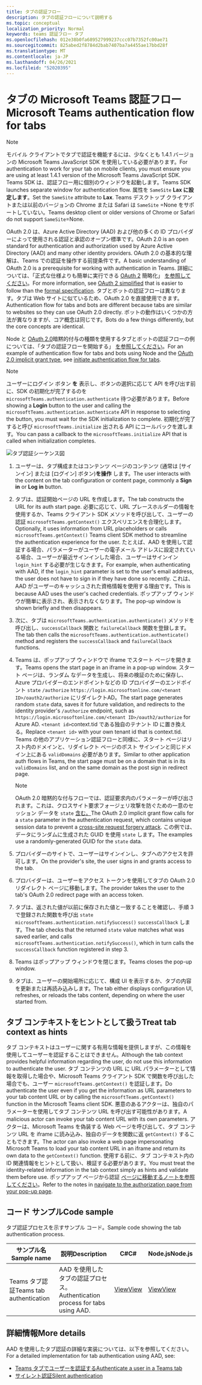 ```yaml
---
title: タブの認証フロー
description: タブの認証フローについて説明する
ms.topic: conceptual
localization_priority: Normal
keywords: teams 認証フロー タブ
ms.openlocfilehash: 012e38b0fa689527999237ccc07b7352fc00ae71
ms.sourcegitcommit: 825abed2f8784d2bab7407ba7a4455ae17bbd28f
ms.translationtype: MT
ms.contentlocale: ja-JP
ms.lasthandoff: 04/26/2021
ms.locfileid: "52020395"
---
```

# <a name="microsoft-teams-authentication-flow-for-tabs"></a><span data-ttu-id="68bcd-104">タブの Microsoft Teams 認証フロー</span><span class="sxs-lookup"><span data-stu-id="68bcd-104">Microsoft Teams authentication flow for tabs</span></span>

> [!NOTE]
> <span data-ttu-id="68bcd-105">モバイル クライアントでタブで認証を機能するには、少なくとも 1.4.1 バージョンの Microsoft Teams JavaScript SDK を使用している必要があります。</span><span class="sxs-lookup"><span data-stu-id="68bcd-105">For authentication to work for your tab on mobile clients, you must ensure you are using at least 1.4.1 version of the Microsoft Teams JavaScript SDK.</span></span>
> <span data-ttu-id="68bcd-106">Teams SDK は、認証フロー用に個別のウィンドウを起動します。</span><span class="sxs-lookup"><span data-stu-id="68bcd-106">Teams SDK launches separate window for authentication flow.</span></span> <span data-ttu-id="68bcd-107">属性を `SameSite` **Lax に設定します**。</span><span class="sxs-lookup"><span data-stu-id="68bcd-107">Set the `SameSite` attribute to **Lax**.</span></span> <span data-ttu-id="68bcd-108">Teams デスクトップ クライアントまたは以前のバージョンの Chrome または Safari は `SameSite` =None をサポートしていない。</span><span class="sxs-lookup"><span data-stu-id="68bcd-108">Teams desktop client or older versions of Chrome or Safari do not support `SameSite`=None.</span></span>

<span data-ttu-id="68bcd-109">OAuth 2.0 は、Azure Active Directory (AAD) および他の多くの ID プロバイダーによって使用される認証と承認のオープン標準です。</span><span class="sxs-lookup"><span data-stu-id="68bcd-109">OAuth 2.0 is an open standard for authentication and authorization used by Azure Active Directory (AAD) and many other identity providers.</span></span> <span data-ttu-id="68bcd-110">OAuth 2.0 の基本的な理解は、Teams での認証を操作する前提条件です。</span><span class="sxs-lookup"><span data-stu-id="68bcd-110">A basic understanding of OAuth 2.0 is a prerequisite for working with authentication in Teams.</span></span> <span data-ttu-id="68bcd-111">詳細については、「正式な仕様よりも簡単に実行できる [OAuth 2](https://aaronparecki.com/oauth-2-simplified/) 簡略化」 [を参照してください](https://oauth.net/2/)。</span><span class="sxs-lookup"><span data-stu-id="68bcd-111">For more information, see [OAuth 2 simplified](https://aaronparecki.com/oauth-2-simplified/) that is easier to follow than the [formal specification](https://oauth.net/2/).</span></span> <span data-ttu-id="68bcd-112">タブとボットの認証フローは異なります。タブは Web サイトに似ているため、OAuth 2.0 を直接使用できます。</span><span class="sxs-lookup"><span data-stu-id="68bcd-112">Authentication flow for tabs and bots are different because tabs are similar to websites so they can use OAuth 2.0 directly.</span></span> <span data-ttu-id="68bcd-113">ボットの動作はいくつかの方法が異なりますが、コア概念は同じです。</span><span class="sxs-lookup"><span data-stu-id="68bcd-113">Bots do a few things differently, but the core concepts are identical.</span></span>

<span data-ttu-id="68bcd-114">Node と [OAuth 2.0](https://oauth.net/2/grant-types/implicit/)暗黙的付与の種類を使用するタブとボットの認証フローの例については、「タブの認証フローを開始する」 [を参照してください](~/tabs/how-to/authentication/auth-tab-aad.md#initiate-authentication-flow)。</span><span class="sxs-lookup"><span data-stu-id="68bcd-114">For an example of authentication flow for tabs and bots using Node and the [OAuth 2.0 implicit grant type](https://oauth.net/2/grant-types/implicit/), see [initiate authentication flow for tabs](~/tabs/how-to/authentication/auth-tab-aad.md#initiate-authentication-flow).</span></span>

> [!NOTE]
> <span data-ttu-id="68bcd-115">ユーザーにログイン ボタン **を** 表示し、ボタンの選択に応じて API を呼び出す前に、SDK の初期化が完了するのを `microsoftTeams.authentication.authenticate` 待つ必要があります。</span><span class="sxs-lookup"><span data-stu-id="68bcd-115">Before showing a **Login** button to the user and calling the `microsoftTeams.authentication.authenticate` API in response to selecting the button, you must wait for the SDK initialization to complete.</span></span> <span data-ttu-id="68bcd-116">初期化が完了すると呼び `microsoftTeams.initialize` 出される API にコールバックを渡します。</span><span class="sxs-lookup"><span data-stu-id="68bcd-116">You can pass a callback to the `microsoftTeams.initialize` API that is called when initialization completes.</span></span>

![タブ認証シーケンス図](~/assets/images/authentication/tab_auth_sequence_diagram.png)

1. <span data-ttu-id="68bcd-118">ユーザーは、タブ構成またはコンテンツ ページのコンテンツ (通常は [サインイン] または [ログイン] ボタン)**を操作** します。</span><span class="sxs-lookup"><span data-stu-id="68bcd-118">The user interacts with the content on the tab configuration or content page, commonly a **Sign in** or **Log in** button.</span></span>
2. <span data-ttu-id="68bcd-119">タブは、認証開始ページの URL を作成します。</span><span class="sxs-lookup"><span data-stu-id="68bcd-119">The tab constructs the URL for its auth start page.</span></span> <span data-ttu-id="68bcd-120">必要に応じて、URL プレースホルダーの情報を使用するか、Teams クライアント SDK メソッドを呼び出して、ユーザーの認証 `microsoftTeams.getContext()` エクスペリエンスを合理化します。</span><span class="sxs-lookup"><span data-stu-id="68bcd-120">Optionally, it uses information from URL placeholders or calls `microsoftTeams.getContext()` Teams client SDK method to streamline the authentication experience for the user.</span></span> <span data-ttu-id="68bcd-121">たとえば、AAD を使用して認証する場合、パラメーターがユーザーの電子メール アドレスに設定されている場合、ユーザーが最近サインインした場合、ユーザーはサインイン `login_hint` する必要が生じなきます。</span><span class="sxs-lookup"><span data-stu-id="68bcd-121">For example, when authenticating with AAD, if the `login_hint` parameter is set to the user's email address, the user does not have to sign in if they have done so recently.</span></span> <span data-ttu-id="68bcd-122">これは、AAD がユーザーのキャッシュされた資格情報を使用する理由です。</span><span class="sxs-lookup"><span data-stu-id="68bcd-122">This is because AAD uses the user's cached credentials.</span></span> <span data-ttu-id="68bcd-123">ポップアップ ウィンドウが簡単に表示され、表示されなくなります。</span><span class="sxs-lookup"><span data-stu-id="68bcd-123">The pop-up window is shown briefly and then disappears.</span></span>
3. <span data-ttu-id="68bcd-124">次に、タブは `microsoftTeams.authentication.authenticate()` メソッドを呼び出し、`successCallback` 関数と `failureCallback` 関数を登録します。</span><span class="sxs-lookup"><span data-stu-id="68bcd-124">The tab then calls the `microsoftTeams.authentication.authenticate()` method and registers the `successCallback` and `failureCallback` functions.</span></span>
4. <span data-ttu-id="68bcd-125">Teams は、ポップアップ ウィンドウで iframe でスタート ページを開きます。</span><span class="sxs-lookup"><span data-stu-id="68bcd-125">Teams opens the start page in an iframe in a pop-up window.</span></span> <span data-ttu-id="68bcd-126">スタート ページは、ランダム なデータを生成し、将来の検証のために保存し、Azure プロバイダーのエンドポイントなどの ID プロバイダーのエンドポイント `state` `/authorize` `https://login.microsoftonline.com/<tenant ID>/oauth2/authorize` にリダイレクトAD。</span><span class="sxs-lookup"><span data-stu-id="68bcd-126">The start page generates random `state` data, saves it for future validation, and redirects to the identity provider's `/authorize` endpoint, such as `https://login.microsoftonline.com/<tenant ID>/oauth2/authorize` for Azure AD.</span></span> <span data-ttu-id="68bcd-127">`<tenant id>`context.tid である独自のテナント ID に置き換える。</span><span class="sxs-lookup"><span data-stu-id="68bcd-127">Replace `<tenant id>` with your own tenant id that is context.tid.</span></span>
<span data-ttu-id="68bcd-128">Teams の他のアプリケーション認証フローと同様に、スタート ページはリスト内のドメインと、リダイレクト ページのポスト サインインと同じドメイン上にある `validDomains` 必要があります。</span><span class="sxs-lookup"><span data-stu-id="68bcd-128">Similar to other application auth flows in Teams, the start page must be on a domain that is in its `validDomains` list, and on the same domain as the post sign in redirect page.</span></span>

    > [!NOTE]
    > <span data-ttu-id="68bcd-129">OAuth 2.0 暗黙的な付与フローでは、認証要求内のパラメーターが呼び出されます。これは、クロスサイト要求フォージェリ攻撃を防ぐための一意のセッション データを `state` [含む。](https://en.wikipedia.org/wiki/Cross-site_request_forgery)</span><span class="sxs-lookup"><span data-stu-id="68bcd-129">The OAuth 2.0 implicit grant flow calls for a `state` parameter in the authentication request, which contains unique session data to prevent a [cross-site request forgery attack](https://en.wikipedia.org/wiki/Cross-site_request_forgery).</span></span> <span data-ttu-id="68bcd-130">この例では、データにランダムに生成された GUID を使用 `state` します。</span><span class="sxs-lookup"><span data-stu-id="68bcd-130">The examples use a randomly-generated GUID for the `state` data.</span></span>

5. <span data-ttu-id="68bcd-131">プロバイダーのサイトで、ユーザーはサインインし、タブへのアクセスを許可します。</span><span class="sxs-lookup"><span data-stu-id="68bcd-131">On the provider's site, the user signs in and grants access to the tab.</span></span>
6. <span data-ttu-id="68bcd-132">プロバイダーは、ユーザーをアクセス トークンを使用してタブの OAuth 2.0 リダイレクト ページに移動します。</span><span class="sxs-lookup"><span data-stu-id="68bcd-132">The provider takes the user to the tab's OAuth 2.0 redirect page with an access token.</span></span>
7. <span data-ttu-id="68bcd-133">タブは、返された値が以前に保存された値と一致することを確認し、手順 3 で登録された関数を呼び出 `state` `microsoftTeams.authentication.notifySuccess()` `successCallback` します。</span><span class="sxs-lookup"><span data-stu-id="68bcd-133">The tab checks that the returned `state` value matches what was saved earlier, and calls `microsoftTeams.authentication.notifySuccess()`, which in turn calls the `successCallback` function registered in step 3.</span></span>
8. <span data-ttu-id="68bcd-134">Teams はポップアップ ウィンドウを閉じます。</span><span class="sxs-lookup"><span data-stu-id="68bcd-134">Teams closes the pop-up window.</span></span>
9. <span data-ttu-id="68bcd-135">タブは、ユーザーの開始場所に応じて、構成 UI を表示するか、タブの内容を更新または再読み込みします。</span><span class="sxs-lookup"><span data-stu-id="68bcd-135">The tab either displays configuration UI, refreshes, or reloads the tabs content, depending on where the user started from.</span></span>

## <a name="treat-tab-context-as-hints"></a><span data-ttu-id="68bcd-136">タブ コンテキストをヒントとして扱う</span><span class="sxs-lookup"><span data-stu-id="68bcd-136">Treat tab context as hints</span></span>

<span data-ttu-id="68bcd-137">タブ コンテキストはユーザーに関する有用な情報を提供しますが、この情報を使用してユーザーを認証することはできません。</span><span class="sxs-lookup"><span data-stu-id="68bcd-137">Although the tab context provides helpful information regarding the user, do not use this information to authenticate the user.</span></span> <span data-ttu-id="68bcd-138">タブ コンテンツの URL に URL パラメーターとして情報を取得した場合や、Microsoft Teams クライアント SDK で関数を呼び出した場合でも、ユーザー `microsoftTeams.getContext()` を認証します。</span><span class="sxs-lookup"><span data-stu-id="68bcd-138">Do authenticate the user even if you get the information as URL parameters to your tab content URL or by calling the `microsoftTeams.getContext()` function in the Microsoft Teams client SDK.</span></span> <span data-ttu-id="68bcd-139">悪意のあるアクターは、独自のパラメーターを使用してタブ コンテンツ URL を呼び出す可能性があります。</span><span class="sxs-lookup"><span data-stu-id="68bcd-139">A malicious actor can invoke your tab content URL with its own parameters.</span></span> <span data-ttu-id="68bcd-140">アクターは、Microsoft Teams を偽装する Web ページを呼び出して、タブ コンテンツ URL を iframe に読み込み、独自のデータを関数に返 `getContext()` することもできます。</span><span class="sxs-lookup"><span data-stu-id="68bcd-140">The actor can also invoke a web page impersonating Microsoft Teams to load your tab content URL in an iframe and return its own data to the `getContext()` function.</span></span> <span data-ttu-id="68bcd-141">使用する前に、タブ コンテキスト内の ID 関連情報をヒントとして扱い、検証する必要があります。</span><span class="sxs-lookup"><span data-stu-id="68bcd-141">You must treat the identity-related information in the tab context simply as hints and validate them before use.</span></span> <span data-ttu-id="68bcd-142">ポップアップ ページから認証 [ページに移動するノートを参照してください](~/tabs/how-to/authentication/auth-tab-aad.md#navigate-to-the-authorization-page-from-your-popup-page)。</span><span class="sxs-lookup"><span data-stu-id="68bcd-142">Refer to the notes in [navigate to the authorization page from your pop-up page](~/tabs/how-to/authentication/auth-tab-aad.md#navigate-to-the-authorization-page-from-your-popup-page).</span></span>

## <a name="code-sample"></a><span data-ttu-id="68bcd-143">コード サンプル</span><span class="sxs-lookup"><span data-stu-id="68bcd-143">Code sample</span></span>

<span data-ttu-id="68bcd-144">タブ認証プロセスを示すサンプル コード。</span><span class="sxs-lookup"><span data-stu-id="68bcd-144">Sample code showing the tab authentication process.</span></span>

| <span data-ttu-id="68bcd-145">**サンプル名**</span><span class="sxs-lookup"><span data-stu-id="68bcd-145">**Sample name**</span></span> | <span data-ttu-id="68bcd-146">**説明**</span><span class="sxs-lookup"><span data-stu-id="68bcd-146">**Description**</span></span> | <span data-ttu-id="68bcd-147">**C#**</span><span class="sxs-lookup"><span data-stu-id="68bcd-147">**C#**</span></span> | <span data-ttu-id="68bcd-148">**Node.js**</span><span class="sxs-lookup"><span data-stu-id="68bcd-148">**Node.js**</span></span> |
|-----------------|-----------------|-------------|------------|
| <span data-ttu-id="68bcd-149">Teams タブ認証</span><span class="sxs-lookup"><span data-stu-id="68bcd-149">Teams tab authentication</span></span> | <span data-ttu-id="68bcd-150">AAD を使用したタブの認証プロセス。</span><span class="sxs-lookup"><span data-stu-id="68bcd-150">Authentication process for tabs using AAD.</span></span> | [<span data-ttu-id="68bcd-151">View</span><span class="sxs-lookup"><span data-stu-id="68bcd-151">View</span></span>](https://github.com/OfficeDev/Microsoft-Teams-Samples/tree/main/samples/app-complete-sample/csharp) | [<span data-ttu-id="68bcd-152">View</span><span class="sxs-lookup"><span data-stu-id="68bcd-152">View</span></span>](https://github.com/OfficeDev/Microsoft-Teams-Samples/tree/main/samples/app-complete-sample/nodejs) |

## <a name="more-details"></a><span data-ttu-id="68bcd-153">詳細情報</span><span class="sxs-lookup"><span data-stu-id="68bcd-153">More details</span></span>

<span data-ttu-id="68bcd-154">AAD を使用したタブ認証の詳細な実装については、以下を参照してください。</span><span class="sxs-lookup"><span data-stu-id="68bcd-154">For a detailed implementation for tab authentication using AAD, see:</span></span>

* [<span data-ttu-id="68bcd-155">Teams タブでユーザーを認証する</span><span class="sxs-lookup"><span data-stu-id="68bcd-155">Authenticate a user in a Teams tab</span></span>](~/tabs/how-to/authentication/auth-tab-AAD.md)
* [<span data-ttu-id="68bcd-156">サイレント認証</span><span class="sxs-lookup"><span data-stu-id="68bcd-156">Silent authentication</span></span>](~/tabs/how-to/authentication/auth-silent-AAD.md)
